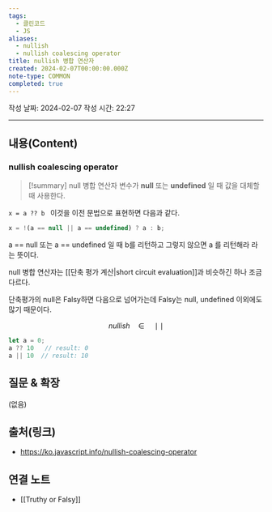 ```yaml
---
tags:
  - 클린코드
  - JS
aliases:
  - nullish
  - nullish coalescing operator
title: nullish 병합 연산자
created: 2024-02-07T00:00:00.000Z
note-type: COMMON
completed: true
---
```

작성 날짜: 2024-02-07
작성 시간: 22:27


----
## 내용(Content)
### nullish coalescing operator
>[!summary] null 병합 연산자
>변수가 **null** 또는 **undefined** 일 때 값을 대체할 때 사용한다.

`x = a ?? b ` 이것을 이전 문법으로 표현하면 다음과 같다.

```js
x = !(a == null || a == undefined) ? a : b;
```

a == null 또는 a == undefined 일 때 b를 리턴하고 그렇지 않으면 a 를 리턴해라 라는 뜻이다.

null 병합 연산자는 [[단축 평가 계산|short circuit evaluation]]과 비슷하긴 하나 조금 다르다.

단축평가의 null은 Falsy하면 다음으로 넘어가는데   Falsy는 null, undefined 이외에도 많기 때문이다.

$$
nullish \quad \in \quad \mid\mid
$$
```js
let a = 0;
a ?? 10   // result: 0
a || 10  // result: 10
```
## 질문 & 확장

(없음)

## 출처(링크)
- https://ko.javascript.info/nullish-coalescing-operator

## 연결 노트
- [[Truthy or Falsy]]









